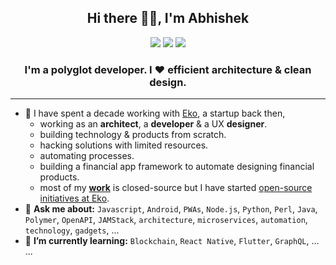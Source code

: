 <h2 align="center">Hi there 👋🏼, I'm Abhishek</h2>

<p align="center">
  <a href="https://www.linkedin.com/in/abhiweb" target="_blank"><img src="https://img.shields.io/badge/LinkedIn-abhiweb-2867B2"/></a>
  <a href="https://twitter.com/abhiweb" target="_blank"><img src="https://img.shields.io/badge/Twitter-@abhiweb-1DA1F2"/></a>
  <a href="https://abhi.page" target="_blank"><img src="https://img.shields.io/badge/🌐-abhi.page-blueviolet"/></a>
</p>

<h3 align="center">I'm a polyglot developer.  I ♥ efficient architecture & clean design.</h3>

---

- 💼 I have spent a decade working with [Eko](https://eko.in), a startup back then,
  - working as an **architect**, a **developer** & a UX **designer**.
  - building technology & products from scratch.
  - hacking solutions with limited resources.
  - automating processes.
  - building a financial app framework to automate designing financial products.
  - most of my [**work**](https://www.linkedin.com/in/abhiweb) is closed-source but I have started [open-source initiatives at Eko](https://github.com/ekoindia).
- 💬 **Ask me about:** `Javascript`, `Android`, `PWAs`, `Node.js`, `Python`, `Perl`, `Java`, `Polymer`, `OpenAPI`, `JAMStack`, `architecture`, `microservices`, `automation`, `technology`, `gadgets`, ...
- 🌱 **I’m currently learning:** `Blockchain`, `React Native`, `Flutter`, `GraphQL`, ... ...


<!--
![Visitors](https://visitor-badge.glitch.me/badge?page_id=manustays.manustays)
-->

<!--
**manustays/manustays** is a ✨ _special_ ✨ repository because its `README.md` (this file) appears on your GitHub profile.

Here are some ideas to get you started:

- 🔭 I’m currently working on ...
- 🌱 I’m currently learning ...
- 👯 I’m looking to collaborate on ...
- 🤔 I’m looking for help with ...
- 💬 Ask me about ...
- 📫 How to reach me: ...
- 😄 Pronouns: ...
- ⚡ Fun fact: ...
-->

